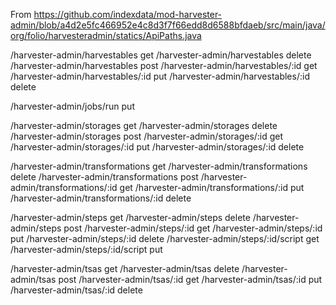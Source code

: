 From https://github.com/indexdata/mod-harvester-admin/blob/a4d2e5fc466952e4c8d3f7f66edd8d6588bfdaeb/src/main/java/org/folio/harvesteradmin/statics/ApiPaths.java

/harvester-admin/harvestables		get
/harvester-admin/harvestables		delete
/harvester-admin/harvestables		post
/harvester-admin/harvestables/:id	get
/harvester-admin/harvestables/:id	put
/harvester-admin/harvestables/:id	delete

/harvester-admin/jobs/run		put

/harvester-admin/storages		get
/harvester-admin/storages		delete
/harvester-admin/storages		post
/harvester-admin/storages/:id		get
/harvester-admin/storages/:id		put
/harvester-admin/storages/:id		delete

/harvester-admin/transformations	get
/harvester-admin/transformations	delete
/harvester-admin/transformations	post
/harvester-admin/transformations/:id	get
/harvester-admin/transformations/:id	put
/harvester-admin/transformations/:id	delete

/harvester-admin/steps			get
/harvester-admin/steps			delete
/harvester-admin/steps			post
/harvester-admin/steps/:id		get
/harvester-admin/steps/:id		put
/harvester-admin/steps/:id		delete
/harvester-admin/steps/:id/script	get
/harvester-admin/steps/:id/script	put

/harvester-admin/tsas			get
/harvester-admin/tsas			delete
/harvester-admin/tsas			post
/harvester-admin/tsas/:id		get
/harvester-admin/tsas/:id		put
/harvester-admin/tsas/:id		delete
